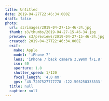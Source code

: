 ```yaml
---
title: Untitled
date: 2019-04-27T22:46:34.000Z
draft: false
photo:
  url: s3/images/2019-04-27-15-46-34.jpg
  thumb: s3/thumbs/2019-04-27-15-46-34.jpg
  preview: s3/previews/2019-04-27-15-46-34.jpg
  created: 2019-04-27T22:46:34.000Z
  exif:
    make: Apple
    model: 'iPhone 7'
    lens: 'iPhone 7 back camera 3.99mm f/1.8'
    iso: 40
    aperture: 1.8
    shutter_speed: 1/120
    focal_length: '4.0 mm'
    gps: '48.7207527777778 -122.503258333333'
  title: null
  caption: null
---
```


